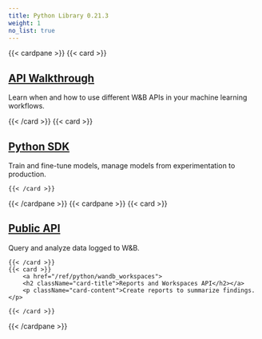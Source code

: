 ```yaml
---
title: Python Library 0.21.3
weight: 1
no_list: true
---
```

{{< cardpane >}}
    {{< card >}}
            <a href="/ref/python/python_api_walkthrough">
            <h2 className="card-title">API Walkthrough</h2></a>
            <p className="card-content">Learn when and how to use different W&B APIs in your machine learning workflows.</p>
        {{< /card >}}
            {{< card >}}
        <a href="/ref/python/sdk">
        <h2 className="card-title">Python SDK</h2></a>
        <p className="card-content">Train and fine-tune models, manage models from experimentation to production.</p>
    
    {{< /card >}}

{{< /cardpane >}}
{{< cardpane >}}
    {{< card >}}
        <a href="/ref/python/public-api">
        <h2 className="card-title">Public API</h2></a>
        <p className="card-content">Query and analyze data logged to W&B.</p>
    
    {{< /card >}}
    {{< card >}}
        <a href="/ref/python/wandb_workspaces">
        <h2 className="card-title">Reports and Workspaces API</h2></a>
        <p className="card-content">Create reports to summarize findings.</p>
    
    {{< /card >}}

{{< /cardpane >}}
